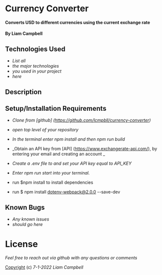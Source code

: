 # Currency Converter

#### Converts USD to different currencies using the current exchange rate

#### By Liam Campbell

## Technologies Used

* _List all_
* _the major technologies_
* _you used in your project_
* _here_

## Description

## Setup/Installation Requirements

* _Clone from [github] (https://github.com/lcmpbll/currency-converter)_
* _open top level of your repository_
* _In the terminal enter npm install and then npm run build_
* _Obtain an API key from [API] (https://www.exchangerate-api.com/), by entering your email and creating an account _
* _Create a .env file to and set your API key equal to API_KEY_
* _Enter npm run start into your terminal._

* run $npm install to install dependencies
* run $ npm install dotenv-webpack@2.0.0 --save-dev

## Known Bugs

* _Any known issues_
* _should go here_

# License 

_Feel free to reach out via github with any questions or comments_

[Copyright](LICENSE) (c) _7-1-2022_ _Liam Campbell_